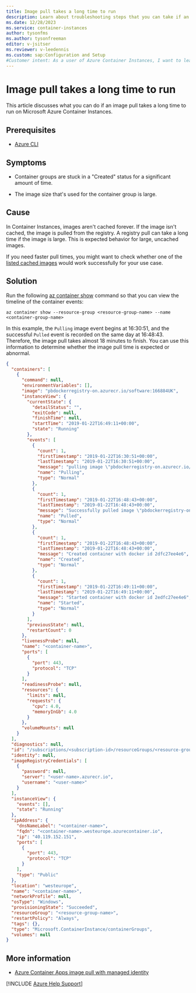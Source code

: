 ```yaml
---
title: Image pull takes a long time to run
description: Learn about troubleshooting steps that you can take if an image pull takes a long time to run on Azure Container Instances.
ms.date: 12/28/2023
ms.service: container-instances
author: tysonfms
ms.author: tysonfreeman
editor: v-jsitser
ms.reviewer: v-leedennis
ms.custom: sap:Configuration and Setup
#Customer intent: As a user of Azure Container Instances, I want to learn why an image pull takes a long time to run so that I can create and use container groups successfully.
---
```

# Image pull takes a long time to run

This article discusses what you can do if an image pull takes a long time to run on Microsoft Azure Container Instances.

## Prerequisites

- [Azure CLI](/cli/azure/install-azure-cli)

## Symptoms

- Container groups are stuck in a "Created" status for a significant amount of time.

- The image size that's used for the container group is large.

## Cause

In Container Instances, images aren't cached forever. If the image isn't cached, the image is pulled from the registry. A registry pull can take a long time if the image is large. This is expected behavior for large, uncached images.

If you need faster pull times, you might want to check whether one of the [listed cached images](/rest/api/container-instances/location/list-cached-images) would work successfully for your use case.

## Solution

Run the following [az container show](/cli/azure/container#az-container-show) command so that you can view the timeline of the container events:

```azurecli
az container show --resource-group <resource-group-name> --name <container-group-name>
```

In this example, the `Pulling` image event begins at 16:30:51, and the successful `Pulled` event is recorded on the same day at 16:48:43. Therefore, the image pull takes almost 18 minutes to finish. You can use this information to determine whether the image pull time is expected or abnormal.

```json
{
  "containers": [
    {
      "command": null,
      "environmentVariables": [],
      "image": "pbdockerregistry-on.azurecr.io/software:166884UK",
      "instanceView": {
        "currentState": {
          "detailStatus": "",
          "exitCode": null,
          "finishTime": null,
          "startTime": "2019-01-22T16:49:11+00:00",
          "state": "Running"
        },
        "events": [
          {
            "count": 1,
            "firstTimestamp": "2019-01-22T16:30:51+00:00",
            "lastTimestamp": "2019-01-22T16:30:51+00:00",
            "message": "pulling image \"pbdockerregistry-on.azurecr.io/software:166884UK\"",
            "name": "Pulling",
            "type": "Normal"
          },
          {
            "count": 1,
            "firstTimestamp": "2019-01-22T16:48:43+00:00",
            "lastTimestamp": "2019-01-22T16:48:43+00:00",
            "message": "Successfully pulled image \"pbdockerregistry-on.azurecr.io/software:166884UK\"",
            "name": "Pulled",
            "type": "Normal"
          },
          {
            "count": 1,
            "firstTimestamp": "2019-01-22T16:48:43+00:00",
            "lastTimestamp": "2019-01-22T16:48:43+00:00",
            "message": "Created container with docker id 2dfc27ee4e6",
            "name": "Created",
            "type": "Normal"
          },
          {
            "count": 1,
            "firstTimestamp": "2019-01-22T16:49:11+00:00",
            "lastTimestamp": "2019-01-22T16:49:11+00:00",
            "message": "Started container with docker id 2edfc27ee4e6",
            "name": "Started",
            "type": "Normal"
          }
        ],
        "previousState": null,
        "restartCount": 0
      },
      "livenessProbe": null,
      "name": "<container-name>",
      "ports": [
        {
          "port": 443,
          "protocol": "TCP"
        }
      ],
      "readinessProbe": null,
      "resources": {
        "limits": null,
        "requests": {
          "cpu": 4.0,
          "memoryInGb": 4.0
        }
      },
      "volumeMounts": null
    }
  ],
  "diagnostics": null,
  "id": "/subscriptions/<subscription-id>/resourceGroups/<resource-group-name>/providers/Microsoft.ContainerInstance/containerGroups/<container-name>",
  "identity": null,
  "imageRegistryCredentials": [
    {
      "password": null,
      "server": "<user-name>.azurecr.io",
      "username": "<user-name>"
    }
  ],
  "instanceView": {
    "events": [],
    "state": "Running"
  },
  "ipAddress": {
    "dnsNameLabel": "<container-name>",
    "fqdn": "<container-name>.westeurope.azurecontainer.io",
    "ip": "40.119.152.151",
    "ports": [
      {
        "port": 443,
        "protocol": "TCP"
      }
    ],
    "type": "Public"
  },
  "location": "westeurope",
  "name": "<container-name>",
  "networkProfile": null,
  "osType": "Windows",
  "provisioningState": "Succeeded",
  "resourceGroup": "<resource-group-name>",
  "restartPolicy": "Always",
  "tags": {},
  "type": "Microsoft.ContainerInstance/containerGroups",
  "volumes": null
}
```

## More information

- [Azure Container Apps image pull with managed identity](/azure/container-apps/managed-identity-image-pull)

[!INCLUDE [Azure Help Support](../../../includes/azure-help-support.md)]
